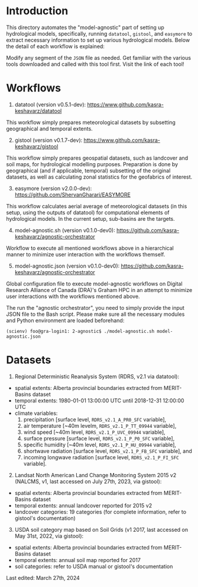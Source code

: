 # Introduction
This directory automates the "model-agnostic" part of setting up
hydrological models, specifically, running `datatool`, `gistool`, and
`easymore` to extract necessary information to set up various hydrological
models. Below the detail of each workflow is explained:

Modify any segment of the `JSON` file as needed. Get familiar with 
the various tools downloaded and called with this tool first. Visit
the link of each tool!


# Workflows
1. datatool (version v0.5.1-dev):
  https://www.github.com/kasra-keshavarz/datatool

  This workflow simply prepares meteorological datasets by subsetting
  geographical and temporal extents. 

2. gistool (version v0.1.7-dev):
  https://www.github.com/kasra-keshavarz/gistool

  This workflow simply prepares geospatial datasets, such as landcover
  and soil maps, for hydrological modelling purposes. Preparation is
  done by geographical (and if applicable, temporal) subsetting of the
  original datasets, as well as calculating zonal statistics for the
  geofabrics of interest.

3. easymore (version v2.0.0-dev):
  https://github.com/ShervanGharari/EASYMORE

  This workflow calculates aerial average of meteorological datasets
  (in this setup, using the outputs of datatool) for computational
  elements of hydrological models. In the current setup, sub-basins
  are the targets.

4. model-agnostic.sh (version v0.1.0-dev0):
  https://github.com/kasra-keshavarz/agnostic-orchestrator

  Workflow to execute all mentioned workflows above in a hierarchical
  manner to minimize user interaction with the workflows themself.

5. model-agnostic.json (version v0.1.0-dev0):
  https://github.com/kasra-keshavarz/agnostic-orchestrator

  Global configuration file to execute model-agnostic workflows on
  Digital Research Alliance of Canada (DRA)'s Graham HPC in an attempt
  to minimize user interactions with the workflows mentioned above.

  The run the "agnostic orchestrator", you need to simply provide the
  input JSON file to the Bash script. Please make sure all the necessary
  modules and Python environment are loaded beforehand:
  ```console
  (scienv) foo@gra-login1: 2-agnostic$ ./model-agnostic.sh model-agnostic.json
  ```


# Datasets

1. Regional Deterministic Reanalysis System (RDRS, v2.1 via datatool):

 * spatial extents: Alberta provincial boundaries extracted from
   MERIT-Basins dataset
 * temporal extents: 1980-01-01 13:00:00 UTC until
    2018-12-31 12:00:00 UTC
 * climate variables: 
 	1. precipitation [surface level, `RDRS_v2.1_A_PR0_SFC` variable],
    2. air temperature [~40m levelm, `RDRS_v2.1_P_TT_09944` variable],
    3. wind speed [~40m level, `RDRS_v2.1_P_UVC_09944` variable],
    4. surface pressure [surface level, `RDRS_v2.1_P_P0_SFC` variable],
    5. specific humidity [~40m level, `RDRS_v2.1_P_HU_09944` variable],
    6. shortwave radiation [surface level, `RDRS_v2.1_P_FB_SFC` variable], and
    7. incoming longwave radiation [surface level, `RDRS_v2.1_P_FI_SFC` variable].


2. Landsat North American Land Change Monitoring System 2015 v2 (NALCMS,
 v1, last accessed on July 27th, 2023, via gistool):

 * spatial extents: Alberta provincial boundaries extracted from
   MERIT-Basins dataset
 * temporal extents: annual landcover reported for 2015 v2
 * landcover categories: 19 categories (for complete information,
    refer to gistool's documentation)


 3. USDA soil category map based on Soil Grids (v1 2017, last accessed
 on May 31st, 2022, via gistool):

  * spatial extents: Alberta provincial boundaries extracted from
    MERIT-Basins dataset
  * temporal extents: annual soil map reported for 2017
  * soil categories: refer to USDA manual or gistool's documentation

Last edited: March 27th, 2024
